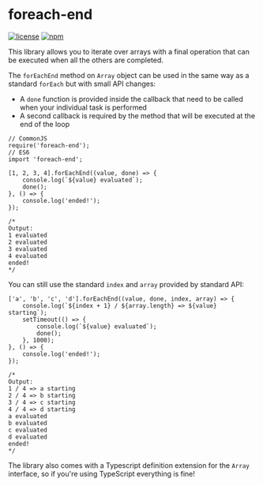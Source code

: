 # foreach-end
[![license](https://img.shields.io/github/license/paul-roman/foreach-end.svg?style=flat-square)](https://github.com/paul-roman/foreach-end/blob/master/LICENSE)
[![npm](https://img.shields.io/npm/dt/foreach-end.svg?style=flat-square)](https://www.npmjs.com/package/foreach-end)

This library allows you to iterate over arrays with a final operation that can be executed when all the others are completed.

The `forEachEnd` method on `Array` object can be used in the same way as a standard `forEach` but with small API changes:
- A `done` function is provided inside the callback that need to be called when your individual task is performed 
- A second callback is required by the method that will be executed at the end of the loop

```
// CommonJS
require('foreach-end');
// ES6
import 'foreach-end';

[1, 2, 3, 4].forEachEnd((value, done) => {
	console.log(`${value} evaluated`);
	done();
}, () => {
	console.log('ended!');
});

/*
Output:
1 evaluated
2 evaluated
3 evaluated
4 evaluated
ended!
*/
```

You can still use the standard `index` and `array` provided by standard API:
```
['a', 'b', 'c', 'd'].forEachEnd((value, done, index, array) => {
	console.log(`${index + 1} / ${array.length} => ${value} starting`);
	setTimeout(() => {
		console.log(`${value} evaluated`);
		done();
	}, 1000);
}, () => {
	console.log('ended!');
});

/*
Output:
1 / 4 => a starting
2 / 4 => b starting
3 / 4 => c starting
4 / 4 => d starting
a evaluated
b evaluated
c evaluated
d evaluated
ended!
*/
```

The library also comes with a Typescript definition extension for the `Array` interface, so if you're using TypeScript everything is fine!